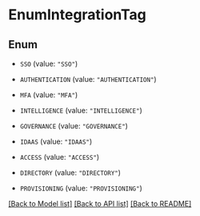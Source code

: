 # EnumIntegrationTag

## Enum


* `SSO` (value: `"SSO"`)

* `AUTHENTICATION` (value: `"AUTHENTICATION"`)

* `MFA` (value: `"MFA"`)

* `INTELLIGENCE` (value: `"INTELLIGENCE"`)

* `GOVERNANCE` (value: `"GOVERNANCE"`)

* `IDAAS` (value: `"IDAAS"`)

* `ACCESS` (value: `"ACCESS"`)

* `DIRECTORY` (value: `"DIRECTORY"`)

* `PROVISIONING` (value: `"PROVISIONING"`)


[[Back to Model list]](../README.md#documentation-for-models) [[Back to API list]](../README.md#documentation-for-api-endpoints) [[Back to README]](../README.md)


